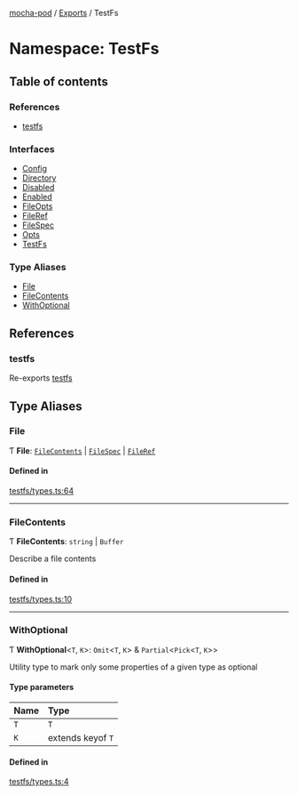[mocha-pod](../README.md) / [Exports](../modules.md) / TestFs

# Namespace: TestFs

## Table of contents

### References

- [testfs](TestFs.md#testfs)

### Interfaces

- [Config](../interfaces/TestFs.Config.md)
- [Directory](../interfaces/TestFs.Directory.md)
- [Disabled](../interfaces/TestFs.Disabled.md)
- [Enabled](../interfaces/TestFs.Enabled.md)
- [FileOpts](../interfaces/TestFs.FileOpts.md)
- [FileRef](../interfaces/TestFs.FileRef.md)
- [FileSpec](../interfaces/TestFs.FileSpec.md)
- [Opts](../interfaces/TestFs.Opts.md)
- [TestFs](../interfaces/TestFs.TestFs.md)

### Type Aliases

- [File](TestFs.md#file)
- [FileContents](TestFs.md#filecontents)
- [WithOptional](TestFs.md#withoptional)

## References

### <a id="testfs" name="testfs"></a> testfs

Re-exports [testfs](../modules.md#testfs)

## Type Aliases

### <a id="file" name="file"></a> File

Ƭ **File**: [`FileContents`](TestFs.md#filecontents) \| [`FileSpec`](../interfaces/TestFs.FileSpec.md) \| [`FileRef`](../interfaces/TestFs.FileRef.md)

#### Defined in

[testfs/types.ts:64](https://github.com/balena-io-modules/mocha-pod/blob/44a2ef1/lib/testfs/types.ts#L64)

___

### <a id="filecontents" name="filecontents"></a> FileContents

Ƭ **FileContents**: `string` \| `Buffer`

Describe a file contents

#### Defined in

[testfs/types.ts:10](https://github.com/balena-io-modules/mocha-pod/blob/44a2ef1/lib/testfs/types.ts#L10)

___

### <a id="withoptional" name="withoptional"></a> WithOptional

Ƭ **WithOptional**<`T`, `K`\>: `Omit`<`T`, `K`\> & `Partial`<`Pick`<`T`, `K`\>\>

Utility type to mark only some properties of a given type as optional

#### Type parameters

| Name | Type |
| :------ | :------ |
| `T` | `T` |
| `K` | extends keyof `T` |

#### Defined in

[testfs/types.ts:4](https://github.com/balena-io-modules/mocha-pod/blob/44a2ef1/lib/testfs/types.ts#L4)
